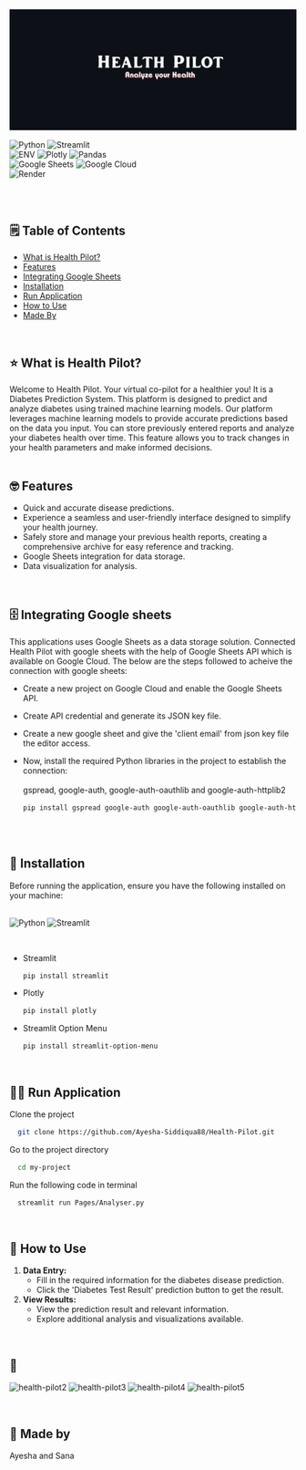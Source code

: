 <img src="images/HealthPilot.png">

![Python](https://img.shields.io/badge/Python-3776AB.svg?style=for-the-badge&logo=Python&logoColor=white)
![Streamlit](https://img.shields.io/badge/Streamlit-FF4B4B.svg?style=for-the-badge&logo=Streamlit&logoColor=white)
<br>
![ENV](https://img.shields.io/badge/.ENV-ECD53F.svg?style=for-the-badge&logo=dotenv&logoColor=black)
![Plotly](https://img.shields.io/badge/Plotly-3F4F75.svg?style=for-the-badge&logo=Plotly&logoColor=white)
![Pandas](https://img.shields.io/badge/pandas-150458.svg?style=for-the-badge&logo=pandas&logoColor=white)
<BR>
![Google Sheets](https://img.shields.io/badge/Google%20Sheets-34A853.svg?style=for-the-badge&logo=Google-Sheets&logoColor=white)
![Google Cloud](https://img.shields.io/badge/Google%20Cloud-4285F4.svg?style=for-the-badge&logo=Google-Cloud&logoColor=white)
<br>
![Render](https://img.shields.io/badge/Render-46E3B7.svg?style=for-the-badge&logo=Render&logoColor=white)

<br><br>

## 🗒️ Table of Contents

- [What is Health Pilot?](#-what-is-health-pilot)
- [Features](#-features)
- [Integrating Google Sheets](#%EF%B8%8F-integrating-google-sheets)
- [Installation](#-installation)
- [Run Application](#%EF%B8%8F-run-application)
- [How to Use](#-how-to-use)
- [Made By](#-made-by)
<br>

## ⭐ What is Health Pilot?

Welcome to Health Pilot. Your virtual co-pilot for a healthier you! It is a Diabetes Prediction System. This platform is designed to predict and analyze diabetes using trained machine learning models. Our platform leverages machine learning models to provide accurate predictions based on the data you input. You can store previously entered reports and analyze your diabetes health over time. This feature allows you to track changes in your health parameters and make informed decisions.
<br><br>

## 🤓 Features

- Quick and accurate disease predictions.
- Experience a seamless and user-friendly interface designed to simplify your health journey.
- Safely store and manage your previous health reports, creating a comprehensive archive for easy reference and tracking.
- Google Sheets integration for data storage.
- Data visualization for analysis.
<br><br><br>


## 🗄️ Integrating Google sheets
This applications uses Google Sheets as a data storage solution. Connected Health Pilot with google sheets with the help of Google Sheets API which is available on Google Cloud. The below are the steps followed to acheive the connection with google sheets:
- Create a new project on Google Cloud and enable the Google Sheets API.
- Create API credential and generate its JSON key file.
- Create a new google sheet and give the 'client email' from json key file the editor access.
- Now, install the required Python libraries in the project to establish the connection:<br><br>
  gspread, google-auth, google-auth-oauthlib and google-auth-httplib2
    
    ```bash
    pip install gspread google-auth google-auth-oauthlib google-auth-httplib2
    
    ```

    <br><br>


## 🔨 Installation

Before running the application, ensure you have the following installed on your machine:<br><br>

![Python](https://img.shields.io/badge/Python-3776AB.svg?style=for-the-badge&logo=Python&logoColor=white)
![Streamlit](https://img.shields.io/badge/Streamlit-FF4B4B.svg?style=for-the-badge&logo=Streamlit&logoColor=white)

<br>

- Streamlit
    
    ```bash
    pip install streamlit
    
    ```
    
- Plotly
    
    ```bash
    pip install plotly
    
    ```
    
- Streamlit Option Menu
    
    ```bash
    pip install streamlit-option-menu
    
    ```
<br>

## 🏃‍♀️ Run Application

Clone the project

```bash
  git clone https://github.com/Ayesha-Siddiqua88/Health-Pilot.git

```

Go to the project directory

```bash
  cd my-project

```

Run the following code in terminal

```bash
  streamlit run Pages/Analyser.py

```

<br>

## 🤔 How to Use

1. **Data Entry:**
    - Fill in the required information for the diabetes disease prediction.
    - Click the 'Diabetes Test Result' prediction button to get the result.
3. **View Results:**
    - View the prediction result and relevant information.
    - Explore additional analysis and visualizations available.

<br>

## 🎥

![health-pilot2](https://github.com/user-attachments/assets/32f57373-7ff6-4d16-806f-d4f7c45d9176)
![health-pilot3](https://github.com/user-attachments/assets/a4a66df6-bb68-432f-af7a-d6f602ffe4eb)
![health-pilot4](https://github.com/user-attachments/assets/023fd209-b1bb-4239-8228-cd71612c3026)
![health-pilot5](https://github.com/user-attachments/assets/52e2b75b-b9ea-48c9-86f9-e2f0cd85aba3)

<br>

## 💙 Made by
Ayesha and Sana
